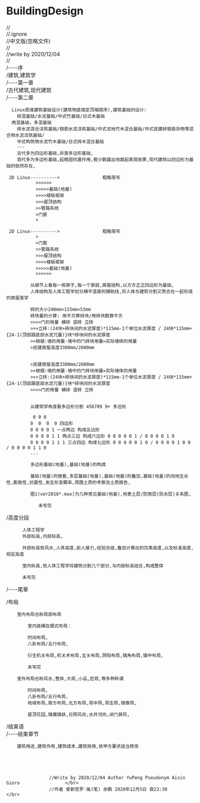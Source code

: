 # BuildingDesign
//                                                              </br>
//.ignore                                                       </br>
//中文版(忽略文件)                                               </br>
//                                                              </br>
//write by 2020/12/04                                           </br>
//                                                              </br>
/----序                                                         </br>
/建筑,建筑学                                                    </br>
/----第一章                                                      </br>
/古代建筑,现代建筑                                               </br>
/----第二章                                                      </br>
  
      Linux思维建筑基础设计(建筑物底端至顶端顺序),建筑基础的设计:
        砖混基础/水泥基础/中式竹基础/日式木基础
      两混基础，多混基础 
        砖水泥混合浇筑基础/钢筋水泥浇筑基础/中式泥地竹木混合基础/中式民建砖钢筋杂物等混合物水泥浇筑基础/
        中式构筑物水泥竹木基础/日式砖木混合基础
        ---
        古代多为四边形基础,异类多边形基础,
        现代多为多边形基础,起稳固抗震作用,极少数露出地面起美观效果,现代建筑以四边形为基础的依然存在,
           
     2D Linux---------->                粗略简写
               >>>>>>
               >>>>>基础(地基)
               >>>>楼板框架
               >>>屋顶结构
               >>管路系统
               >门窗
               >
               
     2D Linux---------->                粗略简写
               >
               >门窗
               >>管路系统
               >>>屋顶结构
               >>>>楼板框架
               >>>>>基础(地基)
               >>>>>>
               
             从细节上看每一栋房子,每一个家庭,房屋结构,以方方正正四边形为基础,
             人体结构及人体工程学划分横平竖直的辅助线,将人体与建筑分割又聚合在一起形成的房屋美学
             
             砖的大小240mm×115mm×53mm 
             砖块量的计算: 用平方算砖块/用砖块数算平方
             >>>>门的用量 横砖 竖砖 立砖 
             >>>立砖:(24块+砖块间的水泥厚度)*115mm-1个单位水泥厚度 / 24块*115mm+{24-1(顶部跟底部水泥冗量)}块*砖块间的水泥厚度
             >>根据:墙的用量-墙中的门砖块用量=实际墙体的用量
             >民建房屋高度3300mm/2600mm 
                               
             
             >民建房屋高度3300mm/2600mm
             >>根据:墙的用量-墙中的门砖块用量=实际墙体的用量
             >>>立砖:(24块+砖块间的水泥厚度)*115mm-1个单位水泥厚度 / 24块*115mm+{24-1(顶部跟底部水泥冗量)}块*砖块间的水泥厚度
             >>>>门的用量 横砖 竖砖 立砖 
                          
               
             从建筑学角度看多边形分割 456789 9+ 多边形
             
              0 0 0
             0  0  0  0 四边形
             0 0 0 0 1 一点两边 构成五边形
             0 0 0 0 1 1 两点三边 构成六边形 0 0 0 0 0 1 / 0 0 0 0 1 0 
             0 0 0 0 1 1 1 三点四边 构成七边形 0 0 0 0 0 1 0 / 0 0 0 0 1 0 0 / 0 0 0 0 1 1 0 
             ...
             
             多边形基础(地基),基础(地基)的构成
             
             基础(地基)的嵌套,多层基础(地基),基础(地基)的叠加,基础(地基)的向地生长性,膨胀性,抗震性,发生形变概率,周围土质的考察及土质报告,
             
             图1(ver2018*.max)为几种常见基础(地基),地表土层/防雨层(防水层)关系图,
             
                未写完  
                
/高度分段                                                         </br>         
          
          人体工程学
          外部标高,内部标高,
          
          外部标高依风水,人体高度,前人接力,经验总结,叠加计算出的完美高度,以及标准高度,规定高度
          
          室内标高,依人体工程学将建筑分割几个部分,与内部标高结合,构成整体    

          未写完
          

/----尾章                                                         </br>

/布局                                                             </br>
            
        室内布局也称局部布局
            
            室内装横及摆式布局：
            
            时间布局,
            八卦布局/五行布局,
            
            衍生机关布局,机关术布局,玄关布局,阴阳布局,镇角布局,镇中布局,
            
            未写完
            
        室外布局也称风水,整体,大观,小品,宏观,等多种称谓    
            
            时间布局,
            八卦布局/五行布局,
            地域布局,南方布局,北方布局,局中局,局生局,镜像局,
            
            屋顶花园,镇魔镇妖,日照风向,水井河向,闭门屏风,


/结束语                                                            </br>
/----结束章节                                                      </br>

        建筑用途,建筑作用,建筑成本,建筑效用,依甲方要求适当修改



                                

                    //Write by 2020/12/04 Author YuPeng Pseudonym Aisin Gioro                 </br>
                    //作者 爱新觉罗·胤(笔) 余鹏 2020年12月5日 夜22:30                           </br>
